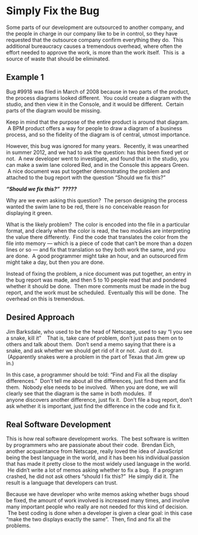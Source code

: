 #  Simply Fix the Bug

Some parts of our development are outsourced to another company, and the people in charge in our company like to be in control, so they have requested that the outsource company confirm everything they do.  This additional bureaucracy causes a tremendous overhead, where often the effort needed to approve the work, is more than the work itself.  This is  a source of waste that should be eliminated.

## Example 1

Bug #9918 was filed in March of 2008 because in two parts of the product, the process diagrams looked different.  You could create a diagram with the studio, and then view it in the Console, and it would be different.  Certain parts of the diagram would be missing.  

Keep in mind that the purpose of the entire product is around that diagram.  A BPM product offers a way for people to draw a diagram of a business process, and so the fidelity of the diagram is of central, utmost importance.  

However, this bug was ignored for many years.  Recently, it was unearthed in summer 2012, and we had to ask the question: has this been fixed yet or not.  A new developer went to investigate, and found that in the studio, you can make a swim lane colored Red, and in the Console this appears Green.  A nice document was put together demonstrating the problem and attached to the bug report with the question “Should we fix this?”  

_**“Should we fix this?”  ?????**_  

Why are we even asking this question?  The person designing the process wanted the swim lane to be red, there is no conceivable reason for displaying it green.  

What is the likely problem?  The color is encoded into the file in a particular format, and clearly when the color is read, the two modules are interpreting the value there differently.  Find the code that translates the color from the file into memory — which is a piece of code that can’t be more than a dozen lines or so — and fix that translation so they both work the same, and you are done.  A good programmer might take an hour, and an outsourced firm might take a day, but then you are done.  

Instead of fixing the problem, a nice document was put together, an entry in the bug report was made, and then 5 to 10 people read that and pondered whether it should be done.  Then more comments must be made in the bug report, and the work must be scheduled.  Eventually this will be done.  The overhead on this is tremendous.

## Desired Approach

Jim Barksdale, who used to be the head of Netscape, used to say “I you see a snake, kill it”    That is, take care of problem, don’t just pass them on to others and talk about them.  Don’t send a memo saying that there is a snake, and ask whether we should get rid of it or not.  Just do it.  (Apparently snakes were a problem in the part of Texas that Jim grew up in.)  

In this case, a programmer should be told: “Find and Fix all the display differences.”  Don’t tell me about all the differences, just find them and fix them.  Nobody else needs to be involved.  When you are done, we will clearly see that the diagram is the same in both modules.  If anyone discovers another difference, just fix it.  Don’t file a bug report, don’t ask whether it is important, just find the difference in the code and fix it.

## Real Software Development

This is how real software development works.  The best software is written by programmers who are passionate about their code.  Brendan Eich, another acquaintance from Netscape, really loved the idea of JavaScript being the best language in the world, and it has been his individual passion that has made it pretty close to the most widely used language in the world.  He didn’t write a lot of memos asking whether to fix a bug.  If a program crashed, he did not ask others “should I fix this?”  He simply did it. The result is a language that developers can trust. 

Because we have developer who write memos asking whether bugs shoud be fixed, the amount of work involved is increased many times, and involve many important people who really are not needed for this kind of decision.  The best coding is done when a developer is given a clear goal: in this case “make the two displays exactly the same”.  Then, find and fix all the problems.